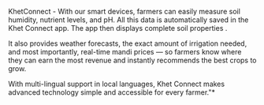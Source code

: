 KhetConnect - With our smart devices, farmers can easily measure soil humidity, nutrient levels, and pH. All this data is automatically saved in the Khet Connect app. The app then displays complete soil properties .

It also provides weather forecasts, the exact amount of irrigation needed, and most importantly, real-time mandi prices — so farmers know where they can earn the most revenue and instantly recommends the best crops to grow.

With multi-lingual support in local languages, Khet Connect makes advanced technology simple and accessible for every farmer."\*
